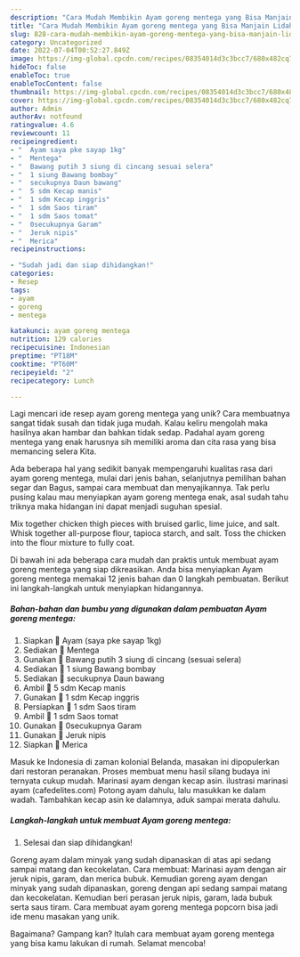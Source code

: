 ```yaml
---
description: "Cara Mudah Membikin Ayam goreng mentega yang Bisa Manjain Lidah"
title: "Cara Mudah Membikin Ayam goreng mentega yang Bisa Manjain Lidah"
slug: 828-cara-mudah-membikin-ayam-goreng-mentega-yang-bisa-manjain-lidah
category: Uncategorized
date: 2022-07-04T00:52:27.849Z
image: https://img-global.cpcdn.com/recipes/08354014d3c3bcc7/680x482cq70/ayam-goreng-mentega-foto-resep-utama.jpg
hideToc: false
enableToc: true
enableTocContent: false
thumbnail: https://img-global.cpcdn.com/recipes/08354014d3c3bcc7/680x482cq70/ayam-goreng-mentega-foto-resep-utama.jpg
cover: https://img-global.cpcdn.com/recipes/08354014d3c3bcc7/680x482cq70/ayam-goreng-mentega-foto-resep-utama.jpg
author: Admin
authorAv: notfound
ratingvalue: 4.6
reviewcount: 11
recipeingredient:
- "  Ayam saya pke sayap 1kg"
- "  Mentega"
- "  Bawang putih 3 siung di cincang sesuai selera"
- "  1 siung Bawang bombay"
- "  secukupnya Daun bawang"
- "  5 sdm Kecap manis"
- "  1 sdm Kecap inggris"
- "  1 sdm Saos tiram"
- "  1 sdm Saos tomat"
- "  0secukupnya Garam"
- "  Jeruk nipis"
- "  Merica"
recipeinstructions:

- "Sudah jadi dan siap dihidangkan!"
categories:
- Resep
tags:
- ayam
- goreng
- mentega

katakunci: ayam goreng mentega 
nutrition: 129 calories
recipecuisine: Indonesian
preptime: "PT18M"
cooktime: "PT60M"
recipeyield: "2"
recipecategory: Lunch

---
```





Lagi mencari ide resep ayam goreng mentega yang unik? Cara membuatnya sangat tidak susah dan tidak juga mudah. Kalau keliru mengolah maka hasilnya akan hambar dan bahkan tidak sedap. Padahal ayam goreng mentega yang enak harusnya sih memiliki aroma dan cita rasa yang bisa memancing selera Kita.





Ada beberapa hal yang sedikit banyak mempengaruhi kualitas rasa dari ayam goreng mentega, mulai dari jenis bahan, selanjutnya pemilihan bahan segar dan Bagus, sampai cara membuat dan menyajikannya. Tak perlu pusing kalau mau menyiapkan ayam goreng mentega enak,      asal sudah tahu triknya maka hidangan ini dapat menjadi suguhan spesial.














Mix together chicken thigh pieces with bruised garlic, lime juice, and salt. Whisk together all-purpose flour, tapioca starch, and salt. Toss the chicken into the flour mixture to fully coat.






Di bawah ini ada beberapa cara mudah dan praktis untuk membuat ayam goreng mentega yang siap dikreasikan. Anda bisa menyiapkan Ayam goreng mentega memakai 12 jenis bahan dan 0 langkah pembuatan. Berikut ini langkah-langkah untuk menyiapkan hidangannya.

<!--inarticleads1-->

##### Bahan-bahan dan bumbu yang digunakan dalam pembuatan Ayam goreng mentega:

1. Siapkan  🍗 Ayam (saya pke sayap 1kg)
1. Sediakan  🍗 Mentega
1. Gunakan  🍗 Bawang putih 3 siung di cincang (sesuai selera)
1. Sediakan  🍗 1 siung Bawang bombay
1. Sediakan  🍗 secukupnya Daun bawang
1. Ambil  🍗 5 sdm Kecap manis
1. Gunakan  🍗 1 sdm Kecap inggris
1. Persiapkan  🍗 1 sdm Saos tiram
1. Ambil  🍗 1 sdm Saos tomat
1. Gunakan  🍗 0secukupnya Garam
1. Gunakan  🍗 Jeruk nipis
1. Siapkan  🍗 Merica


Masuk ke Indonesia di zaman kolonial Belanda, masakan ini dipopulerkan dari restoran peranakan. Proses membuat menu hasil silang budaya ini ternyata cukup mudah. Marinasi ayam dengan kecap asin. ilustrasi marinasi ayam (cafedelites.com) Potong ayam dahulu, lalu masukkan ke dalam wadah. Tambahkan kecap asin ke dalamnya, aduk sampai merata dahulu. 

<!--inarticleads2-->

##### Langkah-langkah untuk membuat Ayam goreng mentega:


1. Selesai dan siap dihidangkan!

Goreng ayam dalam minyak yang sudah dipanaskan di atas api sedang sampai matang dan kecokelatan. Cara membuat: Marinasi ayam dengan air jeruk nipis, garam, dan merica bubuk. Kemudian goreng ayam dengan minyak yang sudah dipanaskan, goreng dengan api sedang sampai matang dan kecokelatan. Kemudian beri perasan jeruk nipis, garam, lada bubuk serta saus tiram. Cara membuat ayam goreng mentega popcorn bisa jadi ide menu masakan yang unik. 

Bagaimana? Gampang kan? Itulah cara membuat ayam goreng mentega yang bisa kamu lakukan di rumah. Selamat mencoba!
